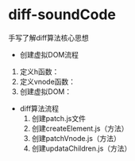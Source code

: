 # diff-soundCode
手写了解diff算法核心思想

* 创建虚拟DOM流程
 1. 定义h函数：
 2. 定义vnode函数：
 3. 创建虚拟DOM：
* diff算法流程
  1. 创建patch.js文件
  2. 创建createElement.js（方法）
  3. 创建patchVnode.js（方法）
  4. 创建updataChildren.js（方法）
